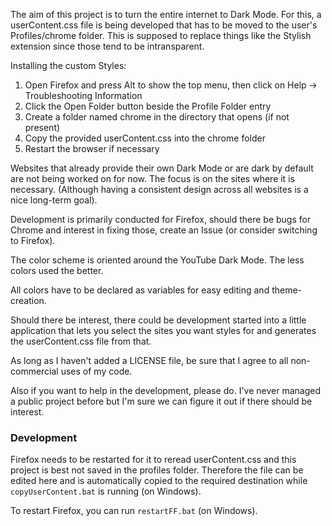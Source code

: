 The aim of this project is to turn the entire internet to Dark Mode. For this, a userContent.css file is being developed that has to be moved to the user's Profiles/chrome folder. This is supposed to replace things like the Stylish extension since those tend to be intransparent.

Installing the custom Styles: 
1. Open Firefox and press Alt to show the top menu, then click on Help → Troubleshooting Information
2. Click the Open Folder button beside the Profile Folder entry
3. Create a folder named chrome in the directory that opens (if not present)
4. Copy the provided userContent.css into the chrome folder
5. Restart the browser if necessary

Websites that already provide their own Dark Mode or are dark by default are not being worked on for now. The focus is on the sites where it is necessary. (Although having a consistent design across all websites is a nice long-term goal). 

Development is primarily conducted for Firefox, should there be bugs for Chrome and interest in fixing those, create an Issue (or consider switching to Firefox).

The color scheme is oriented around the YouTube Dark Mode. The less colors used the better.

All colors have to be declared as variables for easy editing and theme-creation.

Should there be interest, there could be development started into a little application that lets you select the sites you want styles for and generates the userContent.css file from that.

As long as I haven't added a LICENSE file, be sure that I agree to all non-commercial uses of my code.

Also if you want to help in the development, please do. I've never managed a public project before but I'm sure we can figure it out if there should be interest.

### Development

Firefox needs to be restarted for it to reread userContent.css and this project is best not saved in the profiles folder.
Therefore the file can be edited here and is automatically copied to the required destination while
`copyUserContent.bat` is running (on Windows).

To restart Firefox, you can run `restartFF.bat` (on Windows).
